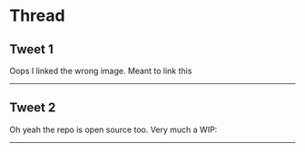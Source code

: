 # Thread

## Tweet 1

Oops I linked the wrong image. Meant to link this

---

## Tweet 2

Oh yeah the repo is open source too. Very much a WIP:

---

